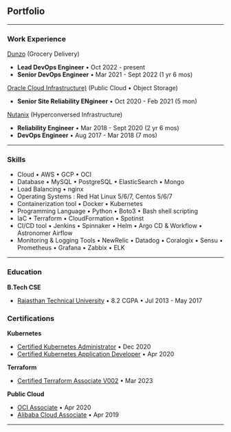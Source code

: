 ## Portfolio

---

### Work Experience

[Dunzo](/dunzo) (Grocery Delivery)
- **Lead DevOps Engineer** • Oct 2022 - present
- **Senior DevOps Engineer** • Mar 2021 - Sept 2022 (1 yr 6 mos)

[Oracle Cloud Infrastructure)](/oci) (Public Cloud • Object Storage)
- **Senior Site Reliability ENgineer** • Oct 2020 - Feb 2021 (5 mon)

[Nutanix](/nutanix) (Hyperconversed Infrastructure)
- **Reliability Engineer** • Mar 2018 - Sept 2020  (2 yr 6 mos)
- **DevOps Engineer** • Aug 2017 - Mar 2018  (7 mos)

---

### Skills

- Cloud • AWS • GCP • OCI
- Database • MySQL • PostgreSQL • ElasticSearch • Mongo
- Load Balancing  • nginx
- Operating Systems : Red Hat Linux 5/6/7, Centos 5/6/7
- Containerization tool • Docker • Kubernetes
- Programming Language • Python • Boto3 • Bash shell scripting
- IaC • Terraform • CloudFormation • Spotinst
- CI/CD tool • Jenkins • Spinnaker • Helm • Argo CD & Workflow • Astronomer Airflow
- Monitoring & Logging Tools • NewRelic • Datadog • Coralogix • Sensu • Prometheus • Grafana • Zabbix • ELK

---

### Education

**B.Tech CSE**
- <a href="https://www.rtu.ac.in/" target="_blank">Rajasthan Technical University</a> • 8.2 CGPA • Jul 2013 - May 2017

### Certifications

**Kubernetes**
- <a href="https://www.credly.com/badges/c2915aa5-680f-46b4-a4d9-cf67aba1da42/public_url" target="_blank">Certified Kubernetes Administrator</a> • Dec 2020
- <a href="https://www.credly.com/badges/3050cce9-db52-48cd-9eb6-fd87b4e2bc98/public_url" target="_blank">Certified Kubernetes Application Developer</a> • Apr 2020

**Terraform**
- <a href="https://www.credly.com/badges/50e5f574-cef9-4fcd-9f64-0137f5b08eb2/public_url" target="_blank">Certified Terraform Associate V002</a> • Mar 2023

**Public Cloud**
- <a href="https://www.credly.com/badges/e0763788-466f-4d8e-b444-6a94288ad912/public_url" target="_blank">OCI Associate</a> • Apr 2020
- <a href="https://in.alibabacloud.com/en" target="_blank">Alibaba Cloud Associate</a> • Apr 2019

---
